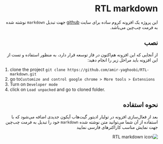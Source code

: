 <h1 id="rtl-markdown" dir="rtl">RTL markdown</h1>
<p dir="rtl">این پروژه یک افزونه کروم ساده برای سایت <a href="www.github.com">github</a> جهت تبدیل <code>markdown</code> نوشته شده به فرمت چب‌چین می‌باشد. </p>
<h2 id="-" dir="rtl">نصب</h2>
<p dir="rtl">از آنجایی که این افزونه هم‌اکنون در فاز توسعه قرار دارد، به منظور استفاده و تست از این افزونه باید مراحل زیر را انجام دهید:</p>
<ol>
<li>clone the project <code>git clone https://github.com/amir-yaghoobi/RTL-markdown.git</code></li>
<li>go to<code>Customize and control google chrome &gt; More tools &gt; Extensions</code></li>
<li>Turn on <code>Developer mode</code></li>
<li>click on <code>Load unpacked</code> and go to cloned folder.</li>
</ol>
<h2 id="-" dir="rtl">نحوه استفاده</h2>
<p dir="rtl">بعد از فعال‌سازی افزونه در تولبار ادیتور گیت‌هاب آیکون جدیدی اضافه می‌شود که با استفاده از آن شما می‌توانید متن نوشته شده <code>markdown</code> خود را تبدیل به فرمت چب‌چین جهت نمایش مناسب کاراکتر‌های فارسی نمایید</p>
<p dir="rtl"><img src="http://uupload.ir/files/4zma_untitled.png" alt="RTL markdown icon" title="RTL markdown icon"></p>
